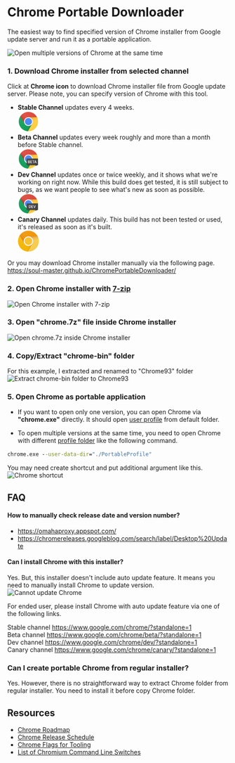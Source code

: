 # Chrome Portable Downloader

The easiest way to find specified version of Chrome installer from Google update server and run it as a portable application.

![Open multiple versions of Chrome at the same time](https://user-images.githubusercontent.com/442046/140650149-77b4eaec-4b04-4d92-98cc-98da45d75b03.png)

### 1. Download Chrome installer from selected channel

Click at **Chrome icon** to download Chrome installer file from Google update server. Please note, you can specify version of Chrome with this tool.

- <strong>Stable Channel</strong> updates every 4 weeks.<br/> 
<a href="https://soul-master.github.io/ChromePortableDownloader/?platform=win64&channel=stable"><img src="./images/chrome-logo.svg" width="48" height="48" alt="Chrome Stable Icon" /></a><br/> 
- <strong>Beta Channel</strong> updates every week roughly and more than a month before Stable channel.<br/>
<a href="https://soul-master.github.io/ChromePortableDownloader/?platform=win64&channel=beta"><img src="./images/chrome-beta-logo.svg" width="48" height="48" alt="Chrome Beta Icon" /></a><br/>     
- <strong>Dev Channel</strong> updates once or twice weekly, and it shows what we're working on right now. While this build does get tested, it is still subject to bugs, as we want people to see what's new as soon as possible.<br/>
<a href="https://soul-master.github.io/ChromePortableDownloader/?platform=win64&channel=dev"><img src="./images/chrome-dev-logo.svg" width="48" height="48" alt="Chrome Dev Icon" /></a><br/>
- <strong>Canary Channel</strong> updates daily. This build has not been tested or used, it's released as soon as it's built.<br/>
<a href="https://soul-master.github.io/ChromePortableDownloader/?platform=win64&channel=canary"><img src="./images/chrome-canary-logo.svg" width="48" height="48" alt="Chrome Canary Icon" /></a><br/>

Or you may download Chrome installer manually via the following page.<br/>
https://soul-master.github.io/ChromePortableDownloader/

### 2. Open Chrome installer with [7-zip](https://www.7-zip.org/)

![Open Chrome installer with 7-zip](https://user-images.githubusercontent.com/442046/140624508-f268599c-d27e-4e54-bb2e-a73a390e96e9.png)

### 3. Open "chrome.7z" file inside Chrome installer

![Open chrome.7z inside Chrome installer](https://user-images.githubusercontent.com/442046/140624630-213cb9fd-77ae-46ba-8642-3420244c31d5.png)

### 4. Copy/Extract "chrome-bin" folder

For this example, I extracted and renamed to "Chrome93" folder
![Extract chrome-bin folder to Chrome93](https://user-images.githubusercontent.com/442046/140624677-5f12f887-7ad6-4852-a62b-030f782ba798.png)

### 5. Open Chrome as portable application

- If you want to open only one version, you can open Chrome via **"chrome.exe"** directly. It should open [user profile](https://chromium.googlesource.com/chromium/src/+/HEAD/docs/user_data_dir.md) from default folder.

- To open multiple versions at the same time, you need to open Chrome with different [profile folder](https://chromium.googlesource.com/chromium/src/+/HEAD/docs/user_data_dir.md) like the following command.
```bat
chrome.exe --user-data-dir="./PortableProfile"
```
 You may need create shortcut and put additional argument like this.<br/>
![Chrome shortcut](https://user-images.githubusercontent.com/442046/140650923-62ecc9e8-f4d1-4144-ba0b-5af47990f340.png)

## FAQ

#### How to manually check release date and version number?

* https://omahaproxy.appspot.com/<br/>
* https://chromereleases.googleblog.com/search/label/Desktop%20Update

#### Can I install Chrome with this installer?

Yes. But, this installer doesn't include auto update feature. It means you need to manually install Chrome to update version.
![Cannot update Chrome](https://user-images.githubusercontent.com/442046/140638104-a7b151e8-fab6-44ab-99c5-09fc59c9bbdd.png)

For ended user, please install Chrome with auto update feature via one of the following links.

Stable channel https://www.google.com/chrome/?standalone=1<br/>
Beta channel https://www.google.com/chrome/beta/?standalone=1<br/>
Dev channel https://www.google.com/chrome/dev/?standalone=1<br/>
Canary channel https://www.google.com/chrome/canary/?standalone=1<br/>

### Can I create portable Chrome from regular installer?

Yes. However, there is no straightforward way to extract Chrome folder from regular installer. You need to install it before copy Chrome folder.

## Resources

* [Chrome Roadmap](https://www.chromestatus.com/features/schedule)
* [Chrome Release Schedule](https://chromiumdash.appspot.com/schedule)
* [Chrome Flags for Tooling](https://github.com/GoogleChrome/chrome-launcher/blob/master/docs/chrome-flags-for-tools.md)
* [List of Chromium Command Line Switches](https://peter.sh/experiments/chromium-command-line-switches/)
